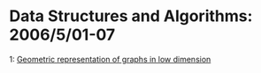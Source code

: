 # Data Structures and Algorithms: 2006/5/01-07  
1: [Geometric representation of graphs in low dimension](https://doi.org/10.48550/arXiv.cs/0605013)  